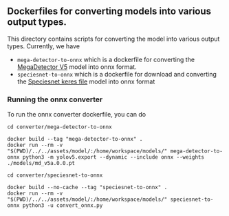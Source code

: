 ## Dockerfiles for converting models into various output types.

This directory contains scripts for converting the model into various output types. Currently, we have

- `mega-detector-to-onnx` which is a dockerfile for converting the [MegaDetector V5](https://github.com/agentmorris/MegaDetector/releases/tag/v5.0) model into onnx format.
- `speciesnet-to-onnx` which is a dockerfile for download and converting the [Speciesnet keres file](https://www.kaggle.com/models/google/speciesnet) model into onnx format

### Running the onnx converter

To run the onnx converter dockerfile, you can do

```
cd converter/mega-detector-to-onnx

docker build --tag "mega-detector-to-onnx" .
docker run --rm -v "$(PWD)/../../assets/model/:/home/workspace/models/" mega-detector-to-onnx python3 -m yolov5.export --dynamic --include onnx --weights ./models/md_v5a.0.0.pt
```

```
cd converter/speciesnet-to-onnx

docker build --no-cache --tag "speciesnet-to-onnx" .
docker run --rm -v "$(PWD)/../../assets/model/:/home/workspace/models/" speciesnet-to-onnx python3 -u convert_onnx.py
```
